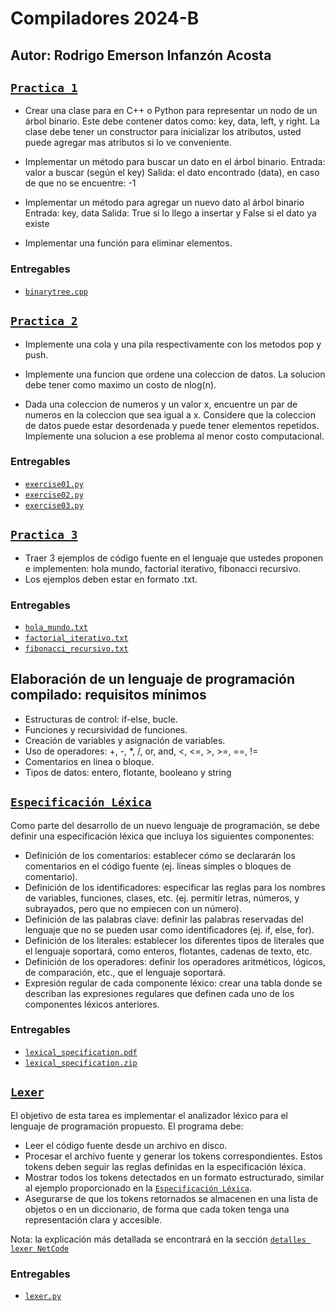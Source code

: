 # Compiladores 2024-B

## Autor: Rodrigo Emerson Infanzón Acosta
  
## [`Practica 1`](./binarytrees)
- Crear una clase para en C++ o Python para representar un nodo de un
árbol binario. Este debe contener datos como: key, data, left, y right.
La clase debe tener un constructor para inicializar los atributos, usted
puede agregar mas atributos si lo ve conveniente.

- Implementar un método para buscar un dato en el árbol binario.
Entrada: valor a buscar (según el key)
Salida: el dato encontrado (data), en caso de que no se encuentre: -1

- Implementar un método para agregar un nuevo dato al árbol binario
Entrada: key, data
Salida: True si lo llego a insertar y False si el dato ya existe

- Implementar una función para eliminar elementos.
  
### Entregables
- [`binarytree.cpp`](./binarytrees/binarytree.cpp)

## [`Practica 2`](./exercises)
- Implemente una cola y una pila respectivamente con los metodos pop y push.

- Implemente una funcion que ordene una coleccion de datos. La solucion debe tener como maximo un costo de nlog(n).

- Dada una coleccion de numeros y un valor x, encuentre un par de numeros en la coleccion que sea igual a x. Considere que la coleccion de datos puede estar desordenada y puede tener elementos repetidos. Implemente una solucion a ese problema al menor costo computacional.

### Entregables
- [`exercise01.py`](./exercises/exercise01.py)
- [`exercise02.py`](./exercises/exercise02.py)
- [`exercise03.py`](./exercises/exercise03.py)

## [`Practica 3`](./sketch)
- Traer 3 ejemplos de código fuente en el lenguaje que ustedes proponen e implementen: hola mundo, factorial iterativo, fibonacci recursivo.
- Los ejemplos deben estar en formato .txt.

### Entregables
- [`hola_mundo.txt`](./sketch/hola_mundo.txt)
- [`factorial_iterativo.txt`](./sketch/factorial_iterativo.txt)
- [`fibonacci_recursivo.txt`](./sketch/fibonacci_recursivo.txt)

## Elaboración de un lenguaje de programación compilado: requisitos mínimos
- Estructuras de control: if-else, bucle.
- Funciones y recursividad de funciones.
- Creación de variables y asignación de variables.
- Uso de operadores: +, -, *, /,  or, and, <, <=, >, >=, ==, !=
- Comentarios en linea o bloque.
- Tipos de datos: entero, flotante, booleano y string

## [`Especificación Léxica`](./lexical_specification)
Como parte del desarrollo de un nuevo lenguaje de programación, se debe definir una especificación léxica que incluya los siguientes componentes:
- Definición de los comentarios: establecer cómo se declararán los comentarios en el código fuente (ej. líneas simples o bloques de comentario).
- Definición de los identificadores: especificar las reglas para los nombres de variables, funciones, clases, etc. (ej. permitir letras, números, y subrayados, pero que no empiecen con un número).
- Definición de las palabras clave: definir las palabras reservadas del lenguaje que no se pueden usar como identificadores (ej. if, else, for).
- Definición de los literales: establecer los diferentes tipos de literales que el lenguaje soportará, como enteros, flotantes, cadenas de texto, etc.
- Definición de los operadores: definir los operadores aritméticos, lógicos, de comparación, etc., que el lenguaje soportará.
- Expresión regular de cada componente léxico: crear una tabla donde se describan las expresiones regulares que definen cada uno de los componentes léxicos anteriores.
### Entregables
- [`lexical_specification.pdf`](./lexical_specification/lexical_specification.pdf)
- [`lexical_specification.zip`](./lexical_specification/lexical_specification.zip)
## [`Lexer`](./lexer)
El objetivo de esta tarea es implementar el analizador léxico para el lenguaje de programación propuesto. El programa debe:
- Leer el código fuente desde un archivo en disco.
- Procesar el archivo fuente y generar los tokens correspondientes. Estos tokens deben seguir las reglas definidas en la especificación léxica.
- Mostrar todos los tokens detectados en un formato estructurado, similar al ejemplo proporcionado en la [`Especificación Léxica`](./lexical_specification).
- Asegurarse de que los tokens retornados se almacenen en una lista de objetos o en un diccionario, de forma que cada token tenga una representación clara y accesible.


Nota: la explicación más detallada se encontrará en la sección [`detalles lexer NetCode`](./lexer/README.md)
### Entregables
- [`lexer.py`](./lexer/lexer.py)

  
